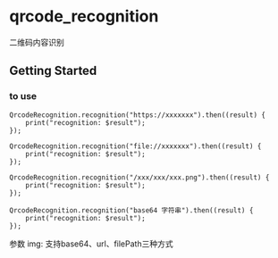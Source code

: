 # qrcode_recognition

二维码内容识别

## Getting Started

### to use
```
QrcodeRecognition.recognition("https://xxxxxxx").then((result) {
    print("recognition: $result");
});

QrcodeRecognition.recognition("file://xxxxxxx").then((result) {
    print("recognition: $result");
});

QrcodeRecognition.recognition("/xxx/xxx/xxx.png").then((result) {
    print("recognition: $result");
});

QrcodeRecognition.recognition("base64 字符串").then((result) {
    print("recognition: $result");
});
```
参数 img: 支持base64、url、filePath三种方式

